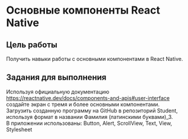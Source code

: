 # Основные компоненты React Native
## Цель работы
Получить навыки работы с основными компонентами в React Native.
## Задания для выполнения
Используя официальную документацию https://reactnative.dev/docs/components-and-apis#user-interface создайте экран с тремя и более основными компонентами.  
Загрузить созданную программу на GitHub в репозиторий Student, используя формат в названии Фамилия (латинскими буквами)_3.  
В приложении использованы: Button, Alert, ScrollView, Text, View, Stylesheet
